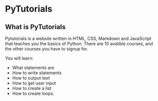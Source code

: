 # PyTutorials

## What is PyTutorials
Pytutorials is a website written in HTML, CSS, Markdown and JavaScript that teaches you the basics of Python.
There are 10 avalible courses, and the other courses you have to signup for.

You will learn:
* What statements are
* How to write statements
* How to output text
* How to get user input
* How to create a list
* How to create loops.
